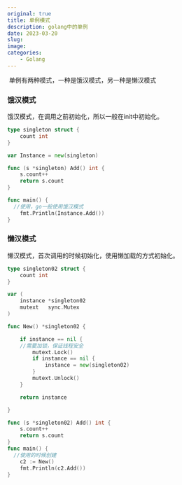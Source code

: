 ```yaml
---
original: true
title: 单例模式
description: golang中的单例
date: 2023-03-20
slug: 
image: 
categories:
    - Golang
---
```


​	单例有两种模式，一种是饿汉模式，另一种是懒汉模式

### 饿汉模式

饿汉模式，在调用之前初始化，所以一般在init中初始化。

```go
type singleton struct {
	count int
}

var Instance = new(singleton)

func (s *singleton) Add() int {
	s.count++
	return s.count
}

func main() {
  //使用，go一般使用饿汉模式
	fmt.Println(Instance.Add())
}
```



### 懒汉模式

懒汉模式，首次调用的时候初始化，使用懒加载的方式初始化。

```go
type singleton02 struct {
	count int
}

var (
	instance *singleton02
	mutext   sync.Mutex
)

func New() *singleton02 {

	if instance == nil {
    //需要加锁，保证线程安全
		mutext.Lock()
		if instance == nil {
			instance = new(singleton02)
		}
		mutext.Unlock()
	}

	return instance

}

func (s *singleton02) Add() int {
	s.count++
	return s.count
}
func main() {
  //使用的时候创建
	c2 := New()
	fmt.Println(c2.Add())
}

```







